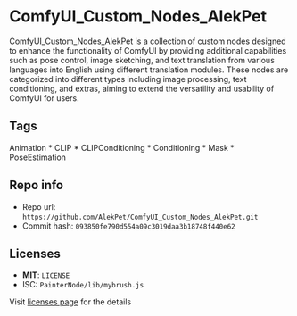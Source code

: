 # ComfyUI_Custom_Nodes_AlekPet
ComfyUI_Custom_Nodes_AlekPet is a collection of custom nodes designed to enhance the functionality of ComfyUI by providing additional capabilities such as pose control, image sketching, and text translation from various languages into English using different translation modules. These nodes are categorized into different types including image processing, text conditioning, and extras, aiming to extend the versatility and usability of ComfyUI for users.

## Tags
Animation * CLIP * CLIPConditioning * Conditioning * Mask * PoseEstimation

## Repo info
- Repo url: `https://github.com/AlekPet/ComfyUI_Custom_Nodes_AlekPet.git`
- Commit hash: `093850fe790d554a09c3019daa3b18748f440e62`

## Licenses
- **MIT**: `LICENSE`
- ISC: `PainterNode/lib/mybrush.js`

Visit [licenses page](licenses.md) for the details
